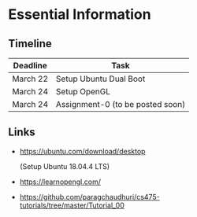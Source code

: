 # Essential Information

## Timeline

| Deadline | Task								|
| -------- | ---------------------------------- |
| March 22 | Setup Ubuntu Dual Boot				|
| March 24 | Setup OpenGL						|
| March 24 | Assignment-0 (to be posted soon)	|

## Links
* https://ubuntu.com/download/desktop

	(Setup Ubuntu 18.04.4 LTS)
* https://learnopengl.com/
* https://github.com/paragchaudhuri/cs475-tutorials/tree/master/Tutorial_00
